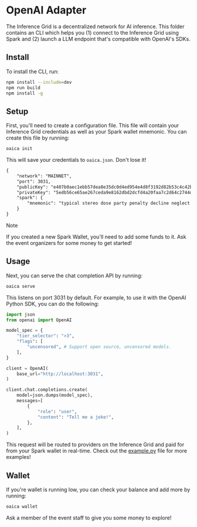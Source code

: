 # OpenAI Adapter

The Inference Grid is a decentralized network for AI inference. This folder contains an 
CLI which helps you (1) connect to the Inference Grid using Spark and (2) launch a LLM
endpoint that's compatible with OpenAI's SDKs.

## Install

To install the CLI, run:

```bash
npm install --include=dev
npm run build
npm install -g
```

## Setup

First, you'll need to create a configuration file. This file will contain your Inference Grid
credentials as well as your Spark wallet mnemonic. You can create this file by running:

```bash
oaica init
```

This will save your credentials to `oaica.json`. Don't lose it!

```markdown
{
    "network": "MAINNET",
    "port": 3031,
    "publicKey": "e407b0aec1ebb57dea8e35dc0d4ed954e4d8f3192d82b53c4c42b660af6728a3",
    "privateKey": "5edb56ce65ae267ceda9e8162dbd2dcfd4a20faa7c2d64c2744df61173afeb10",
    "spark": {
        "mnemonic": "typical stereo dose party penalty decline neglect feel harvest abstract stage winter"
    }
}
```

> [!NOTE]  
> If you created a new Spark Wallet, you'll need to add some funds to it. Ask the event
> organizers for some money to get started!

## Usage

Next, you can serve the chat completion API by running:

```bash
oaica serve
```

This listens on port 3031 by default. For example, to use it with the OpenAI Python SDK, you
can do the following:

```python
import json
from openai import OpenAI

model_spec = {
    "tier_selector": ">3",
    "flags": [
        "uncensored", # Support open source, uncensored models.
    ],
}

client = OpenAI(
    base_url="http://localhost:3031",
)

client.chat.completions.create(
    model=json.dumps(model_spec),
    messages=[
        {
            "role": "user",
            "content": "Tell me a joke!",
        },
    ],
)
```

This request will be routed to providers on the Inference Grid and paid for from your Spark 
wallet in real-time. Check out the [example.py](./example.py) file for more examples!

## Wallet

If you're wallet is running low, you can check your balance and add more by running:

```bash
oaica wallet
```

Ask a member of the event staff to give you some money to explore!
